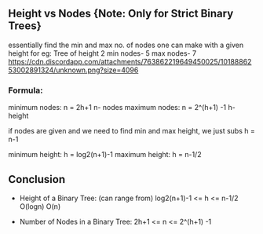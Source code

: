 ## Height vs Nodes  {Note: Only for Strict Binary Trees}
essentially find the min and max no. of nodes one can make with a given height
for eg: Tree of height 2
min nodes- 5
max nodes- 7
https://cdn.discordapp.com/attachments/763862219649450025/1018886253002891324/unknown.png?size=4096


### Formula:
minimum nodes: n = 2h+1                           n- nodes
maximum nodes: n = 2^(h+1) -1                     h- height  

if nodes are given and we need to find min and max height,
we just subs h = n-1

minimum height: h = log2(n+1)-1
maximum height: h = n-1/2


## Conclusion
* Height of a Binary Tree: (can range from)
    log2(n+1)-1 <= h <= n-1/2
    O(logn)             O(n)

* Number of Nodes in a Binary Tree: 
    2h+1 <= n <= 2^(h+1) -1